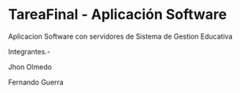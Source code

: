 # TareaFinal - Aplicación Software
Aplicacion Software con servidores de Sistema de Gestion Educativa

Integrantes.-

Jhon Olmedo

Fernando Guerra
